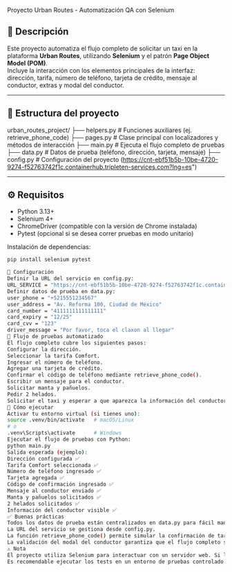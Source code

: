  Proyecto Urban Routes - Automatización QA con Selenium

## 📌 Descripción

Este proyecto automatiza el flujo completo de solicitar un taxi en la plataforma **Urban Routes**, utilizando **Selenium** y el patrón **Page Object Model (POM)**.  
Incluye la interacción con los elementos principales de la interfaz: dirección, tarifa, número de teléfono, tarjeta de crédito, mensaje al conductor, extras y modal del conductor.

---

## 📂 Estructura del proyecto
urban_routes_project/
├── helpers.py # Funciones auxiliares (ej. retrieve_phone_code)
├── pages.py # Clase principal con localizadores y métodos de interacción
├── main.py # Ejecuta el flujo completo de pruebas
├── data.py # Datos de prueba (teléfono, dirección, tarjeta, mensaje)
├── config.py # Configuración del proyecto (https://cnt-ebf51b5b-10be-4720-9274-f52763742f1c.containerhub.tripleten-services.com?lng=es")

---

## ⚙️ Requisitos

- Python 3.13+
- Selenium 4+
- ChromeDriver (compatible con la versión de Chrome instalada)
- Pytest (opcional si se desea correr pruebas en modo unitario)

Instalación de dependencias:

```bash
pip install selenium pytest

📝 Configuración
Definir la URL del servicio en config.py:
URL_SERVICE = "https://cnt-ebf51b5b-10be-4720-9274-f52763742f1c.containerhub.tripleten-services.com?lng=es"
Definir datos de prueba en data.py:
user_phone = "+5215551234567"
user_address = "Av. Reforma 100, Ciudad de México"
card_number = "4111111111111111"
card_expiry = "12/25"
card_cvv = "123"
driver_message = "Por favor, toca el claxon al llegar"
🧩 Flujo de pruebas automatizado
El flujo completo cubre los siguientes pasos:
Configurar la dirección.
Seleccionar la tarifa Comfort.
Ingresar el número de teléfono.
Agregar una tarjeta de crédito.
Confirmar el código de teléfono mediante retrieve_phone_code().
Escribir un mensaje para el conductor.
Solicitar manta y pañuelos.
Pedir 2 helados.
Solicitar el taxi y esperar a que aparezca la información del conductor en el modal.
🚀 Cómo ejecutar
Activar tu entorno virtual (si tienes uno):
source .venv/bin/activate   # macOS/Linux
# o
.venv\Scripts\activate      # Windows
Ejecutar el flujo de pruebas con Python:
python main.py
Salida esperada (ejemplo):
Dirección configurada ✅
Tarifa Comfort seleccionada ✅
Número de teléfono ingresado ✅
Tarjeta agregada ✅
Código de confirmación ingresado ✅
Mensaje al conductor enviado ✅
Manta y pañuelos solicitados ✅
2 helados solicitados ✅
Información del conductor visible ✅
✅ Buenas prácticas
Todos los datos de prueba están centralizados en data.py para fácil mantenimiento.
La URL del servicio se gestiona desde config.py.
La función retrieve_phone_code() permite simular la confirmación de tarjeta sin depender de SMS reales.
La validación del modal del conductor garantiza que el flujo completo se haya ejecutado correctamente.
⚠️ Nota
El proyecto utiliza Selenium para interactuar con un servidor web. Si la URL del servicio no está disponible o cambia la estructura de la página, las pruebas pueden fallar.
Es recomendable ejecutar los tests en un entorno de pruebas controlado.
